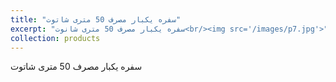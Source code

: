 ```yaml
---
title: "سفره یکبار مصرف 50 متری شاتوت"
excerpt: "سفره یکبار مصرف 50 متری شانوت<br/><img src='/images/p7.jpg'>"
collection: products
---
```


سفره یکبار مصرف 50 متری شاتوت
